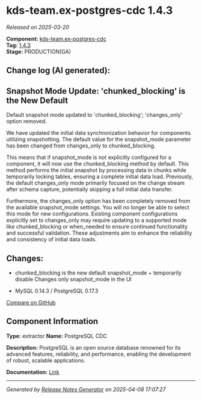 #  kds-team.ex-postgres-cdc 1.4.3

_Released on 2025-03-20_

**Component:** [kds-team.ex-postgres-cdc](https://github.com/keboola/python-cdc-component)  
**Tag:** [1.4.3](https://github.com/keboola/python-cdc-component/releases/tag/1.4.3)  
**Stage:** PRODUCTION(GA)


## Change log (AI generated):
## Snapshot Mode Update: 'chunked_blocking' is the New Default
Default snapshot mode updated to 'chunked_blocking'; 'changes_only' option removed.

We have updated the initial data synchronization behavior for components utilizing snapshotting. The default value for the snapshot_mode parameter has been changed from changes_only to chunked_blocking.

This means that if snapshot_mode is not explicitly configured for a component, it will now use the chunked_blocking method by default. This method performs the initial snapshot by processing data in chunks while temporarily locking tables, ensuring a complete initial data load. Previously, the default changes_only mode primarily focused on the change stream after schema capture, potentially skipping a full initial data transfer.

Furthermore, the changes_only option has been completely removed from the available snapshot_mode settings. You will no longer be able to select this mode for new configurations. Existing component configurations explicitly set to changes_only may require updating to a supported mode like chunked_blocking or when_needed to ensure continued functionality and successful validation. These adjustments aim to enhance the reliability and consistency of initial data loads.



## Changes:



- chunked_blocking is the new default snapshot_mode + temporarily disable Changes only snapshot_mode in the UI 




- MySQL 0.14.3 / PostgreSQL 0.17.3 



[Compare on GitHub](https://github.com/keboola/python-cdc-component/compare/1.4.2...1.4.3)



## Component Information
**Type:** extractor
**Name:** PostgreSQL CDC

**Description:** PostgreSQL is an open source database renowned for its advanced features, reliability, and performance, enabling the development of robust, scalable applications.


**Documentation:** [Link](https://help.keboola.com/components/extractors/database/postgresql/#postgresql-log-based-cdc)



---
_Generated by [Release Notes Generator](https://github.com/keboola/release-notes-generator)
on 2025-04-08 17:07:27_